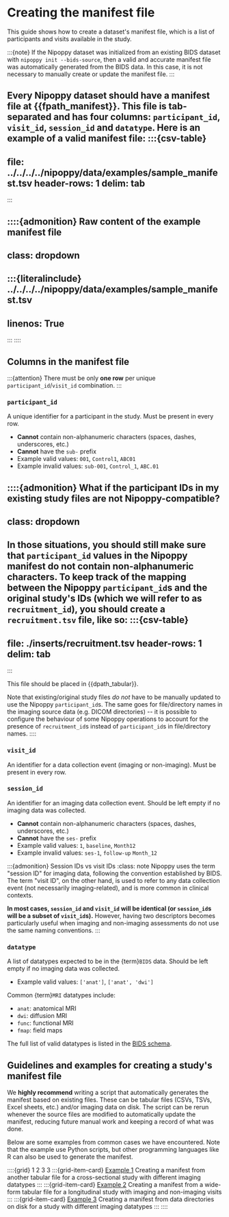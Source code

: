 # Creating the manifest file

This guide shows how to create a dataset's manifest file, which is a list of participants and visits available in the study.

:::{note}
If the Nipoppy dataset was initialized from an existing BIDS dataset with `nipoppy init --bids-source`, then a valid and accurate manifest file was automatically generated from the BIDS data. In this case, it is not necessary to manually create or update the manifest file.
:::

Every Nipoppy dataset should have a manifest file at {{fpath_manifest}}.
This file is tab-separated and has four columns: `participant_id`, `visit_id`, `session_id` and `datatype`.
Here is an example of a valid manifest file:
:::{csv-table}
---
file: ../../../../nipoppy/data/examples/sample_manifest.tsv
header-rows: 1
delim: tab
---
:::

::::{admonition} Raw content of the example manifest file
---
class: dropdown
---
:::{literalinclude} ../../../../nipoppy/data/examples/sample_manifest.tsv
---
linenos: True
---
:::
::::

## Columns in the manifest file

:::{attention}
There must be only **one row** per unique `participant_id`/`visit_id` combination.
:::

### `participant_id`

A unique identifier for a participant in the study. Must be present in every row.
- **Cannot** contain non-alphanumeric characters (spaces, dashes, underscores, etc.)
- **Cannot** have the `sub-` prefix
- Example valid values: `001`, `Control1`, `ABC01`
- Example invalid values: `sub-001`, `Control_1`, `ABC.01`

::::{admonition} What if the participant IDs in my existing study files are not Nipoppy-compatible?
---
class: dropdown
---
In those situations, you should still make sure that `participant_id` values in the Nipoppy manifest do not contain non-alphanumeric characters.
To keep track of the mapping between the Nipoppy `participant_id`s and the original study's IDs (which we will refer to as `recruitment_id`), you should create a `recruitment.tsv` file, like so:
:::{csv-table}
---
file: ./inserts/recruitment.tsv
header-rows: 1
delim: tab
---
:::

This file should be placed in {{dpath_tabular}}.

Note that existing/original study files *do not* have to be manually updated to use the Nipoppy `participant_id`s. The same goes for file/directory names in the imaging source data (e.g. DICOM directories) -- it is possible to configure the behaviour of some Nipoppy operations to account for the presence of `recruitment_id`s instead of `participant_id`s in file/directory names.
::::

### `visit_id`

An identifier for a data collection event (imaging or non-imaging). Must be present in every row.

### `session_id`

An identifier for an imaging data collection event. Should be left empty if no imaging data was collected.
- **Cannot** contain non-alphanumeric characters (spaces, dashes, underscores, etc.)
- **Cannot** have the `ses-` prefix
- Example valid values: `1`, `baseline`, `Month12`
- Example invalid values: `ses-1`, `follow-up` `Month_12`

:::{admonition} Session IDs vs visit IDs
:class: note
Nipoppy uses the term "session ID" for imaging data, following the convention established by BIDS.
The term "visit ID", on the other hand, is used to refer to any data collection event (not necessarily imaging-related), and is more common in clinical contexts.

**In most cases, `session_id` and `visit_id` will be identical (or `session_id`s will be a subset of `visit_id`s).**
However, having two descriptors becomes particularly useful when imaging and non-imaging assessments do not use the same naming conventions.
:::

### `datatype`

A list of datatypes expected to be in the {term}`BIDS` data. Should be left empty if no imaging data was collected.
- Example valid values: `['anat']`, `['anat', 'dwi']`

Common {term}`MRI` datatypes include:
- `anat`: anatomical MRI
- `dwi`: diffusion MRI
- `func`: functional MRI
- `fmap`: field maps

The full list of valid datatypes is listed in the [BIDS schema](https://github.com/bids-standard/bids-specification/blob/master/src/schema/objects/datatypes.yaml).

<!-- :::{note}
If it is too difficult to determine the exact imaging datatypes collected for a given participant and session, you can set the `datatype` value for this row to be all available datatypes in the study.
::: -->

## Guidelines and examples for creating a study's manifest file

We **highly recommend** writing a script that automatically generates the manifest based on existing files.
These can be tabular files (CSVs, TSVs, Excel sheets, etc.) and/or imaging data on disk.
The script can be rerun whenever the source files are modified to automatically update the manifest, reducing future manual work and keeping a record of what was done.

Below are some examples from common cases we have encountered.
Note that the example use Python scripts, but other programming languages like R can also be used to generate the manifest.

::::{grid} 1 2 3 3
:::{grid-item-card} [Example 1](./example1)
Creating a manifest from another tabular file for a cross-sectional study with different imaging datatypes
:::
:::{grid-item-card} [Example 2](./example2)
Creating a manifest from a wide-form tabular file for a longitudinal study with imaging and non-imaging visits
:::
:::{grid-item-card}  [Example 3](./example3)
Creating a manifest from data directories on disk for a study with different imaging datatypes
:::
::::
